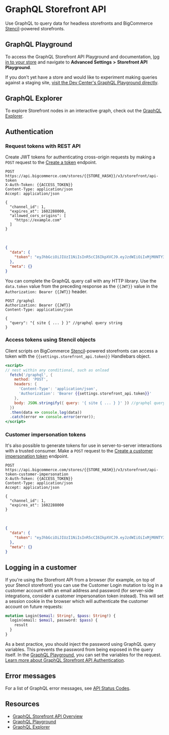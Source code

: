 # GraphQL Storefront API

Use GraphQL to query data for headless storefronts and BigCommerce [Stencil](/stencil-docs/getting-started/about-stencil)-powered storefronts.

## GraphQL Playground

To access the GraphQL Storefront API Playground and documentation, [log in to your store](https://login.bigcommerce.com/deep-links/manage) and navigate to **Advanced Settings** **>** **Storefront API Playground**.

If you don't yet have a store and would like to experiment making queries against a staging site, [visit the Dev Center's GraphQL Playground directly](/graphql-playground).


## GraphQL Explorer

To explore Storefront nodes in an interactive graph, check out the [GraphQL Explorer](/graphql-explorer).

## Authentication



### Request tokens with REST API

Create JWT tokens for authenticating cross-origin requests by making a `POST` request to the [Create a token](/api-reference/store-management/tokens/api-token/createtoken) endpoint.

```http title="Example request: Create a token" lineNumbers
POST https://api.bigcommerce.com/stores/{{STORE_HASH}}/v3/storefront/api-token
X-Auth-Token: {{ACCESS_TOKEN}}
Content-Type: application/json
Accept: application/json

{
  "channel_id": 1,
  "expires_at": 1602288000,
  "allowed_cors_origins": [
    "https://example.com"
  ]
}
```
&nbsp;
```json title="Example response: Create a token" lineNumbers
{
  "data": {
    "token": "eyJhbGciOiJIUzI1NiIsInR5cCI6IkpXVCJ9.eyJzdWIiOiIxMjM0NTY3ODkwIiwibmFtZSI6IkpvaG4gRG9lIiwiaWF0IjoxNTE2MjM5MDIyfQ.SflKxwRJSMeKKF2QT4fwpMeJf36POk6yJV_adQssw5c"
  },
  "meta": {}
}
```

You can complete the GraphQL query call with any HTTP library. Use the `data.token` value from the preceding response as the `{{JWT}}` value in the `Authorization: Bearer {{JWT}}` header. 

```http title="Example GraphQL query" lineNumbers
POST /graphql
Authorization: Bearer {{JWT}}
Content-Type: application/json

{
  "query": "{ site { ... } }" //graphql query string
}
```


### Access tokens using Stencil objects

Client scripts on BigCommerce [Stencil](/stencil-docs/getting-started/about-stencil)-powered storefronts can access a token with the `{{settings.storefront_api.token}}` Handlebars object.

```handlebars title="Example GraphQL query script with Stencil token" lineNumbers
<script>
// nest within any conditional, such as onload
  fetch('/graphql', {
    method: 'POST',
    headers: {
      'Content-Type': 'application/json',
      'Authorization': 'Bearer {{settings.storefront_api.token}}'
    },
    body: JSON.stringify({ query: '{ site { ... } }' }) //graphql query string
  })
  .then(data => console.log(data))
  .catch(error => console.error(error));
</script>
```

### Customer impersonation tokens

It's also possible to generate tokens for use in server-to-server interactions with a trusted consumer. Make a `POST` request to the [Create a customer impersonation token](/api-reference/store-management/tokens/customer-impersonation-token/createtokenwithcustomerimpersonation) endpoint.

```http title="Example request: Create a customer impersonation token" lineNumbers
POST https://api.bigcommerce.com/stores/{{STORE_HASH}}/v3/storefront/api-token-customer-impersonation
X-Auth-Token: {{ACCESS_TOKEN}}
Content-Type: application/json
Accept: application/json

{
  "channel_id": 1,
  "expires_at": 1602288000
}

```
&nbsp;
```json title="Example response: Create a customer impersonation token" lineNumbers
{
  "data": {
    "token": "eyJhbGciOiJIUzI1NiIsInR5cCI6IkpXVCJ9.eyJzdWIiOiIxMjM0NTY3ODkwIiwibmFtZSI6IkpvaG4gRG9lIiwiaWF0IjoxNTE2MjM5MDIyfQ.SflKxwRJSMeKKF2QT4fwpMeJf36POk6yJV_adQssw5c"
  },
  "meta": {}
}
```


## Logging in a customer

If you're using the Storefront API from a browser (for example, on top of your Stencil storefront) you can use the Customer Login mutation to log in a customer account with an email address and password (for server-side integrations, consider a customer impersonation token instead). This will set a session cookie in the browser which will authenticate the customer account on future requests:

```graphql title="Customer login mutation" lineNumbers
mutation Login($email: String!, $pass: String!) {
  login(email: $email, password: $pass) {
    result
  }
}
```

As a best practice, you should inject the password using GraphQL query variables. This prevents the password from being exposed in the query itself. In the [GraphQL Playground](/graphql-playground), you can set the variables for the request. [Learn more about GraphQL Storefront API Authentication](/api-docs/storefront/graphql/graphql-storefront-api-overview#authentication).

## Error messages

For a list of GraphQL error messages, see [API Status Codes](/api-docs/getting-started/api-status-codes#graphql-api-http-status-codes).

## Resources

* [GraphQL Storefront API Overview](/api-docs/storefront/graphql/graphql-storefront-api-overview)
* [GraphQL Playground](/graphql-playground)
* [GraphQL Explorer](/graphql-explorer)
